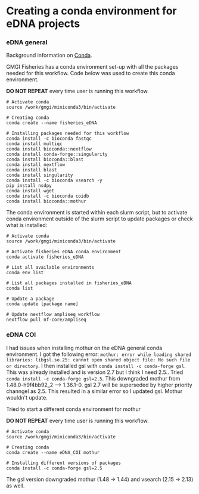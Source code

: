 # Creating a conda environment for eDNA projects 

### eDNA general 

Background information on [Conda](https://docs.conda.io/projects/conda/en/latest/user-guide/getting-started.html). 

GMGI Fisheries has a conda environment set-up with all the packages needed for this workflow. Code below was used to create this conda environment.

**DO NOT REPEAT** every time user is running this workflow.

```
# Activate conda
source /work/gmgi/miniconda3/bin/activate

# Creating conda 
conda create --name fisheries_eDNA

# Installing packages needed for this workflow 
conda install -c bioconda fastqc 
conda install multiqc 
conda install bioconda::nextflow 
conda install conda-forge::singularity
conda install bioconda::blast
conda install nextflow
conda install blast
conda install singularity
conda install -c bioconda vsearch -y
pip install nsdpy
conda install wget
conda install -c bioconda coidb
conda install bioconda::mothur
```

The conda environment is started within each slurm script, but to activate conda environment outside of the slurm script to update packages or check what is installed:

```
# Activate conda
source /work/gmgi/miniconda3/bin/activate

# Activate fisheries eDNA conda environment 
conda activate fisheries_eDNA

# List all available environments 
conda env list 

# List all packages installed in fisheries_eDNA
conda list

# Update a package
conda update [package name]

# Update nextflow ampliseq workflow 
nextflow pull nf-core/ampliseq
``` 

### eDNA COI 

I had issues when installing mothur on the eDNA general conda environment. I got the following error: `mothur: error while loading shared libraries: libgsl.so.25: cannot open shared object file: No such file or directory`. I then installed gsl with `conda install -c conda-forge gsl`. This was already installed and is version 2.7 but I think I need 2.5.. Tried `conda install -c conda-forge gsl=2.5`. This downgraded mothur from 1.48.0-h9f4bb92_2 --> 1.36.1-0. gsl 2.7 will be superseded by higher priority channgel as 2.5. This resulted in a similar error so I updated gsl. Mothur wouldn't update.

Tried to start a different conda environment for mothur 

**DO NOT REPEAT** every time user is running this workflow.

```
# Activate conda
source /work/gmgi/miniconda3/bin/activate

# Creating conda 
conda create --name eDNA_COI mothur

# Installing different versions of packages
conda install -c conda-forge gsl=2.5
```

The gsl version downgraded mothur (1.48 -> 1.44) and vsearch (2.15 -> 2.13) as well.

